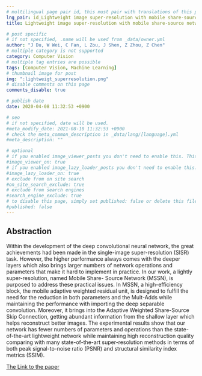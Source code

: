 ```yaml
---
# multilingual page pair id, this must pair with translations of this page. (This name must be unique)
lng_pair: id_Lightweight image super-resolution with mobile share-source network
title: Lightweight image super-resolution with mobile share-source network

# post specific
# if not specified, .name will be used from _data/owner.yml
author: "J Du, W Wei, C Fan, L Zou, J Shen, Z Zhou, Z Chen"
# multiple category is not supported
category: Computer Vision
# multiple tag entries are possible
tags: [Computer Vision, Machine Learning]
# thumbnail image for post
img: ":lightweigt_superresolution.png"
# disable comments on this page
comments_disable: true

# publish date
date: 2020-04-08 11:32:53 +0900

# seo
# if not specified, date will be used.
#meta_modify_date: 2021-08-10 11:32:53 +0900
# check the meta_common_description in _data/lang/[language].yml
#meta_description: ""

# optional
# if you enabled image_viewer_posts you don't need to enable this. This is only if image_viewer_posts = false
#image_viewer_on: true
# if you enabled image_lazy_loader_posts you don't need to enable this. This is only if image_lazy_loader_posts = false
#image_lazy_loader_on: true
# exclude from on site search
#on_site_search_exclude: true
# exclude from search engines
#search_engine_exclude: true
# to disable this page, simply set published: false or delete this file
#published: false
---
```


## Abstraction

Within the development of the deep convolutional neural network, the great achievements had been made in the single-image super-resolution (SISR) task. However, the higher performance always comes with the deeper layers which also brings larger numbers of network operations and parameters that make it hard to implement in practice. In our work, a lightly super-resolution, named Mobile Share- Source Network (MSSN), is purposed to address these practical issues. In MSSN, a high-efficiency block, the mobile adaptive weighted residual unit, is designed to fulfill the need for the reduction in both parameters and the Mult-Adds while maintaining the performance with importing the deep separable convolution. Moreover, it brings into the Adaptive Weighted Share-Source Skip Connection, getting abundant information from the shallow layer which helps reconstruct better images. The experimental results show that our network has fewer numbers of parameters and operations than the state-of-the-art lightweight network while maintaining high reconstruction quality comparing with many state-of-the-art super-resolution methods in terms of both peak signal-to-noise ratio (PSNR) and structural similarity index metrics (SSIM).

[The Link to the paper](https://ieeexplore.ieee.org/abstract/document/9045996/)
